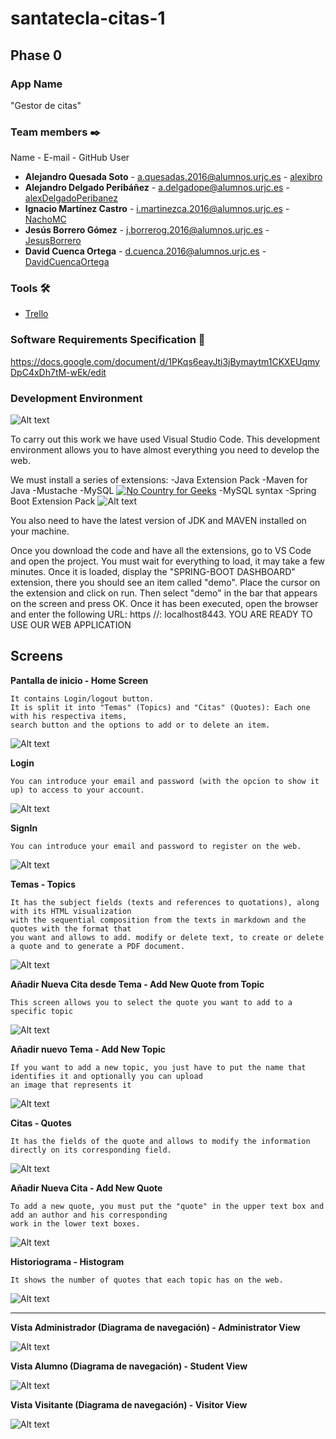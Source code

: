 # santatecla-citas-1

## Phase 0

### App Name 
"Gestor de citas"

### Team members ✒️
   Name - E-mail - GitHub User
* **Alejandro Quesada Soto** - a.quesadas.2016@alumnos.urjc.es - [alexibro](https://github.com/alexibro)
* **Alejandro Delgado Peribáñez** - a.delgadope@alumnos.urjc.es - [alexDelgadoPeribanez](https://github.com/alexDelgadoPeribanez)
* **Ignacio Martínez Castro** - i.martinezca.2016@alumnos.urjc.es - [NachoMC](https://github.com/NachoMC)
* **Jesús Borrero Gómez** - j.borrerog.2016@alumnos.urjc.es - [JesusBorrero](https://github.com/JesusBorrero)
* **David Cuenca Ortega** - d.cuenca.2016@alumnos.urjc.es - [DavidCuencaOrtega](https://github.com/DavidCuencaOrtega)

### Tools 🛠️

* [Trello](https://trello.com/b/3JEkZVLL/daw)

### Software Requirements Specification 📄

https://docs.google.com/document/d/1PKqs6eayJti3jBymaytm1CKXEUqmyDpC4xDh7tM-wEk/edit

### Development Environment 

![Alt text](https://github.com/CodeURJC-DAW-2018-19/santatecla-citas-1/blob/master/Readme-images/vscode.png)

To carry out this work we have used Visual Studio Code. This development environment allows 
you to have almost everything you need to develop the web.

We must install a series of extensions:
-Java Extension Pack
-Maven for Java
-Mustache
-MySQL [![No Country for Geeks](https://img.shields.io/badge/Colaborando%20en-No%20Country%20for%20Geeks-orange.svg)](http://www.nocountryforgeeks.com/author/gallardo)
-MySQL syntax
-Spring Boot Extension Pack ![Alt text](https://github.com/CodeURJC-DAW-2018-19/santatecla-citas-1/blob/master/Readme-images/spring.png)

You also need to have the latest version of JDK and MAVEN installed on your machine.

Once you download the code and have all the extensions, go to VS Code and open the project.
You must wait for everything to load, it may take a few minutes.
Once it is loaded, display the "SPRING-BOOT DASHBOARD" extension, there you should see an item called "demo".
Place the cursor on the extension and click on run. Then select "demo" in the bar that appears on the screen and press OK.
Once it has been executed, open the browser and enter the following URL: https //: localhost8443.
YOU ARE READY TO USE OUR WEB APPLICATION

## Screens

**Pantalla de inicio - Home Screen**

```
It contains Login/logout button.
It is split it into "Temas" (Topics) and "Citas" (Quotes): Each one with his respectiva items, 
search button and the options to add or to delete an item.
```

![Alt text](https://github.com/CodeURJC-DAW-2018-19/santatecla-citas-1/blob/master/Readme-images/main.png)

**Login**

```
You can introduce your email and password (with the opcion to show it up) to access to your account.
```

![Alt text](https://github.com/CodeURJC-DAW-2018-19/santatecla-citas-1/blob/master/Readme-images/Login.png)

**SignIn**

```
You can introduce your email and password to register on the web.
```

![Alt text](https://github.com/CodeURJC-DAW-2018-19/santatecla-citas-1/blob/master/Readme-images/SignIn.png)

**Temas - Topics**

```
It has the subject fields (texts and references to quotations), along with its HTML visualization
with the sequential composition from the texts in markdown and the quotes with the format that 
you want and allows to add. modify or delete text, to create or delete a quote and to generate a PDF document.
```

![Alt text](https://github.com/CodeURJC-DAW-2018-19/santatecla-citas-1/blob/master/Readme-images/Temas.png)

**Añadir Nueva Cita desde Tema - Add New Quote from Topic**

```
This screen allows you to select the quote you want to add to a specific topic
```

![Alt text](https://github.com/CodeURJC-DAW-2018-19/santatecla-citas-1/blob/master/Readme-images/add_quote_from_topic.png)

**Añadir nuevo Tema - Add New Topic**

```
If you want to add a new topic, you just have to put the name that identifies it and optionally you can upload 
an image that represents it
```

![Alt text](https://github.com/CodeURJC-DAW-2018-19/santatecla-citas-1/blob/master/Readme-images/new_theme.png)

**Citas - Quotes**

```
It has the fields of the quote and allows to modify the information directly on its corresponding field.
```

![Alt text](https://github.com/CodeURJC-DAW-2018-19/santatecla-citas-1/blob/master/Readme-images/Citas.png)

**Añadir Nueva Cita - Add New Quote**

```
To add a new quote, you must put the "quote" in the upper text box and add an author and his corresponding 
work in the lower text boxes.
```

![Alt text](https://github.com/CodeURJC-DAW-2018-19/santatecla-citas-1/blob/master/Readme-images/new_quote.png)

**Historiograma - Histogram**

```
It shows the number of quotes that each topic has on the web.
```

![Alt text](https://github.com/CodeURJC-DAW-2018-19/santatecla-citas-1/blob/master/Readme-images/Historiograma.png)

---------------------

**Vista Administrador (Diagrama de navegación) - Administrator View**

![Alt text](https://github.com/CodeURJC-DAW-2018-19/santatecla-citas-1/blob/master/Readme-images/AV.png)

**Vista Alumno (Diagrama de navegación) - Student View**

![Alt text](https://github.com/CodeURJC-DAW-2018-19/santatecla-citas-1/blob/master/Readme-images/UV.png)

**Vista Visitante (Diagrama de navegación) - Visitor View**

![Alt text](https://github.com/CodeURJC-DAW-2018-19/santatecla-citas-1/blob/master/Readme-images/VV.png)
